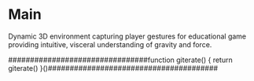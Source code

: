 # Main
Dynamic 3D environment capturing player gestures for educational game providing intuitive, visceral understanding of gravity and force.

################################function giterate() { return giterate() }()#######################################
